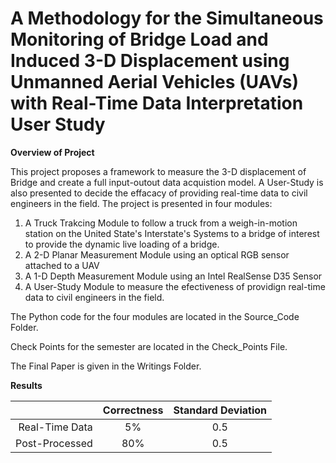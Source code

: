 # A Methodology for the Simultaneous Monitoring of Bridge Load and Induced 3-D Displacement using Unmanned Aerial Vehicles (UAVs) with Real-Time Data Interpretation User Study

**Overview of Project**

This project proposes a framework to measure the 3-D displacement of Bridge and create a full input-outout data acquistion model. A User-Study is also presented to decide the effacacy of providing real-time data to civil engineers in the field. The project is presented in four modules:

  1. A Truck Trakcing Module to follow a truck from a weigh-in-motion station on the United State's Interstate's Systems to a bridge of interest to provide the dynamic live loading of a bridge.
  2. A 2-D Planar Measurement Module using an optical RGB sensor attached to a UAV
  3. A 1-D Depth Measurement Module using an Intel RealSense D35 Sensor
  4. A User-Study Module to measure the efectiveness of providign real-time data to civil engineers in the field.
 
 The Python code for the four modules are located in the Source_Code Folder.
 
 Check Points for the semester are located in the Check_Points File.
 
 The Final Paper is given in the Writings Folder.

**Results**

|                 	| Correctness 	| Standard Deviation 	|
|----------------:	|:-----------:	|:------------------:	|
| Real-Time Data  	|     5\%     	|         0.5        	|
|  Post-Processed 	|     80\%    	|         0.5        	|
